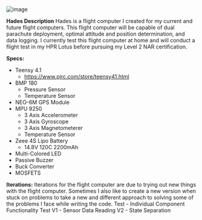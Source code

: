 ![image](https://github.com/Shmurda7/Hades/assets/95262279/33717f4a-1278-4ecc-85ac-3ec4bf004721)

**Hades Description**
Hades is a flight computer I created for my current and future flight computers. This flight computer will be capable of dual parachute deployment, optimal attitude and position determination, and data logging. I currently test this flight computer at home and will conduct a flight test in my HPR Lotus before pursuing my Level 2 NAR certification.

**Specs:**
- Teensy 4.1
    -  https://www.pjrc.com/store/teensy41.html
- BMP 180
    - Pressure Sensor
    - Temperature Sensor
- NEO-6M GPS Module
- MPU 9250
    - 3 Axis Accelerometer
    - 3 Axis Gyroscope
    - 3 Axis Magnetometerer
    - Temperature Sensor
- Zeee 4S Lipo Battery
    - 14.8V 120C 2200mAh
- Multi-Colored LED
- Passive Buzzer
- Buck Converter
- MOSFETS



**Iterations:**
Iterations for the flight computer are due to trying out new things with the flight computer. Sometimes I also like to create a new version when stuck on problems to take a new and different approach to solving some of the problems I face while writing the code.
Test - Individual Component Functionality Test
V1 - Sensor Data Reading
V2 - State Separation
